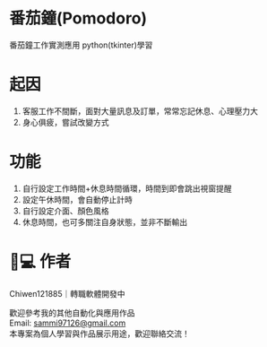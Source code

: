 # 番茄鐘(Pomodoro)
番茄鐘工作實測應用
python(tkinter)學習

# 起因
1. 客服工作不間斷，面對大量訊息及訂單，常常忘記休息、心理壓力大
2. 身心俱疲，嘗試改變方式

# 功能
1. 自行設定工作時間+休息時間循環，時間到即會跳出視窗提醒
2. 設定午休時間，會自動停止計時
3. 自行設定介面、顏色風格
4. 休息時間，也可多關注自身狀態，並非不斷輸出

# 🧑💻 作者
Chiwen121885｜轉職軟體開發中

歡迎參考我的其他自動化與應用作品  
Email: sammi97126@gmail.com  
本專案為個人學習與作品展示用途，歡迎聯絡交流！

